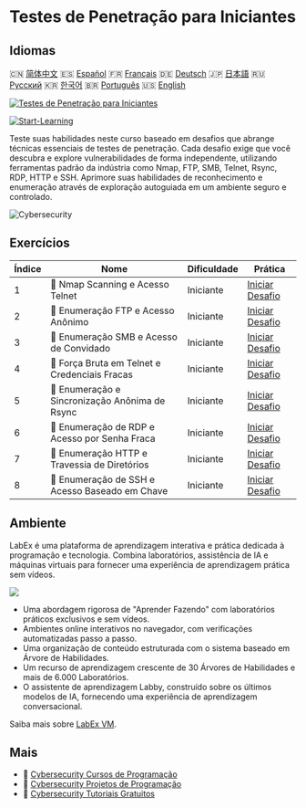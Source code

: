 # Testes de Penetração para Iniciantes

## Idiomas

🇨🇳 [简体中文](README_zh.md) 🇪🇸 [Español](README_es.md) 🇫🇷 [Français](README_fr.md) 🇩🇪 [Deutsch](README_de.md) 🇯🇵 [日本語](README_ja.md) 🇷🇺 [Русский](README_ru.md) 🇰🇷 [한국어](README_ko.md) 🇧🇷 [Português](README_pt.md) 🇺🇸 [English](README.md) 

[![Testes de Penetração para Iniciantes](https://cover-creator.labex.io/penetration-testing-for-beginners.png?lang=pt)](https://labex.io/pt/courses/penetration-testing-for-beginners)

[![Start-Learning](https://img.shields.io/badge/Start-Learning-whitesmoke?style=for-the-badge)](https://labex.io/pt/courses/penetration-testing-for-beginners)

Teste suas habilidades neste curso baseado em desafios que abrange técnicas essenciais de testes de penetração. Cada desafio exige que você descubra e explore vulnerabilidades de forma independente, utilizando ferramentas padrão da indústria como Nmap, FTP, SMB, Telnet, Rsync, RDP, HTTP e SSH. Aprimore suas habilidades de reconhecimento e enumeração através de exploração autoguiada em um ambiente seguro e controlado.

![Cybersecurity](https://img.shields.io/badge/Cybersecurity-whitesmoke?style=for-the-badge&logo=cybersecurity)


## Exercícios

|   Índice | Nome                                            | Dificuldade   | Prática                                                                                                                      |
|----------|-------------------------------------------------|---------------|------------------------------------------------------------------------------------------------------------------------------|
|        1 | 🎯  Nmap Scanning e Acesso Telnet               | Iniciante     | <a target='_blank' href='https://labex.io/pt/labs/nmap-nmap-scanning-and-telnet-access-596683'>Iniciar Desafio</a>           |
|        2 | 🎯  Enumeração FTP e Acesso Anônimo             | Iniciante     | <a target='_blank' href='https://labex.io/pt/labs/linux-ftp-enumeration-and-anonymous-access-596695'>Iniciar Desafio</a>     |
|        3 | 🎯  Enumeração SMB e Acesso de Convidado        | Iniciante     | <a target='_blank' href='https://labex.io/pt/labs/linux-smb-enumeration-and-guest-access-596724'>Iniciar Desafio</a>         |
|        4 | 🎯  Força Bruta em Telnet e Credenciais Fracas  | Iniciante     | <a target='_blank' href='https://labex.io/pt/labs/linux-telnet-brute-force-and-weak-credentials-596726'>Iniciar Desafio</a>  |
|        5 | 🎯  Enumeração e Sincronização Anônima de Rsync | Iniciante     | <a target='_blank' href='https://labex.io/pt/labs/linux-rsync-enumeration-and-anonymous-sync-596723'>Iniciar Desafio</a>     |
|        6 | 🎯  Enumeração de RDP e Acesso por Senha Fraca  | Iniciante     | <a target='_blank' href='https://labex.io/pt/labs/linux-rdp-enumeration-and-weak-password-access-596722'>Iniciar Desafio</a> |
|        7 | 🎯  Enumeração HTTP e Travessia de Diretórios   | Iniciante     | <a target='_blank' href='https://labex.io/pt/labs/linux-http-enumeration-and-directory-traversal-596721'>Iniciar Desafio</a> |
|        8 | 🎯  Enumeração de SSH e Acesso Baseado em Chave | Iniciante     | <a target='_blank' href='https://labex.io/pt/labs/linux-ssh-enumeration-and-key-based-access-596725'>Iniciar Desafio</a>     |

## Ambiente

LabEx é uma plataforma de aprendizagem interativa e prática dedicada à programação e tecnologia. Combina laboratórios, assistência de IA e máquinas virtuais para fornecer uma experiência de aprendizagem prática sem vídeos.

![](https://tutorial-screenshot.getvm.io/images/vm-1725247253.png)

- Uma abordagem rigorosa de "Aprender Fazendo" com laboratórios práticos exclusivos e sem vídeos.
- Ambientes online interativos no navegador, com verificações automatizadas passo a passo.
- Uma organização de conteúdo estruturada com o sistema baseado em Árvore de Habilidades.
- Um recurso de aprendizagem crescente de 30 Árvores de Habilidades e mais de 6.000 Laboratórios.
- O assistente de aprendizagem Labby, construído sobre os últimos modelos de IA, fornecendo uma experiência de aprendizagem conversacional.

Saiba mais sobre [LabEx VM](https://support.labex.io/using-labex/virtual-machine).

## Mais

- 🔗 [Cybersecurity Cursos de Programação](https://github.com/labex-labs/awesome-programming-courses)
- 🔗 [Cybersecurity Projetos de Programação](https://github.com/labex-labs/awesome-programming-projects)
- 🔗 [Cybersecurity Tutoriais Gratuitos](https://github.com/labex-labs/cybersecurity-free-tutorials)

